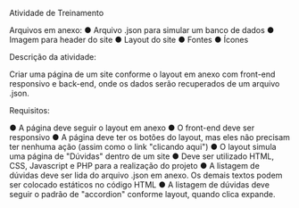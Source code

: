 Atividade de Treinamento


Arquivos em anexo:
●	Arquivo .json para simular um banco de dados
●	Imagem para header do site
●	Layout do site
●	Fontes
●	Ícones


Descrição da atividade:

Criar uma página de um site conforme o layout em anexo com front-end responsivo e back-end, onde os dados serão recuperados de um arquivo .json.


Requisitos:

●	A página deve seguir o layout em anexo
●	O front-end deve ser responsivo
●	A página deve ter os botões do layout, mas eles não precisam ter nenhuma ação (assim como o link "clicando aqui")
●	O layout simula uma página de "Dúvidas" dentro de um site
●	Deve ser utilizado HTML, CSS, Javascript e PHP para a realização do projeto
●	A listagem de dúvidas deve ser lida do arquivo .json em anexo. Os demais textos podem ser colocado estáticos no código HTML
●	A listagem de dúvidas deve seguir o padrão de "accordion" conforme layout, quando clica expande.
